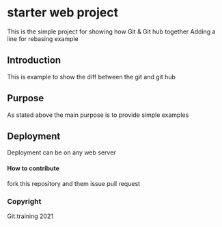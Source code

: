 # starter web project

This is the simple project for showing how Git & Git hub together
Adding a line for rebasing example

## Introduction

This is example to show the diff between the git and git hub

## Purpose

As stated above the main purpose is to provide simple examples

## Deployment

Deployment can be on any web server

#### How to contribute

fork this repository and them issue pull request

### Copyright

Git.training 2021